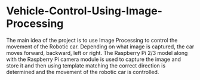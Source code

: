 # Vehicle-Control-Using-Image-Processing
The main idea of the project is to use Image Processing to control the movement of the Robotic car. Depending on what image is captured, the car moves forward, backward, left or right. The Raspberry Pi 2/3 model along with the Raspberry Pi camera module is used to capture the image and store it and then using template matching the correct direction is determined and the movement of the robotic car is controlled.

